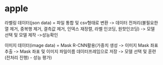 # apple

라벨링 데이터(json data) = 파일 통합 및 csv형태로 변환 -> 데이터 전처리(불필요한 열 제거, 중복행 제거, 결측값 제거, 인덱스 재정렬, 라벨 인코딩, 원핫인코딩) -> 모델 선택 및 모델 제작 ->성능확인



이미지 데이터(image data) = Mask R-CNN활용(가중치 생성 -> 이미지 Mask 좌표 추출 -> Mask 좌표 및 이미지 파일이름 데이터프레임으로 저장 -> 모델 선택 및 훈련(전처리 진행) - 성능 평가)
